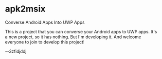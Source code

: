 # apk2msix
Converse Android Apps Into UWP Apps

This is a project that you can converse your Android apps to UWP apps. It's a new project, so it has nothing. But I'm developing it. And welcome everyone to join to develop this project!

--3zfidjddj
